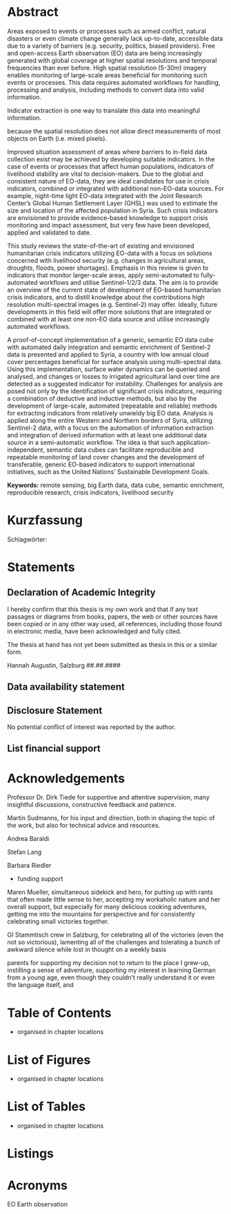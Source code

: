 # Abstract

Areas exposed to events or processes such as armed conflict, natural disasters or even climate change generally lack up-to-date, accessible data due to a variety of barriers (e.g. security, politics, biased providers). Free and open-access Earth observation (EO) data are being increasingly generated with global coverage at higher spatial resolutions and temporal frequencies than ever before. High spatial resolution (5-30m) imagery enables monitoring of large-scale areas beneficial for monitoring such events or processes. This data requires automated workflows for handling, processing and analysis, including methods to convert data into valid information.



Indicator extraction is one way to translate this data into meaningful information.

because the spatial resolution does not allow direct measurements of most objects on Earth (i.e. mixed pixels). 

Improved situation assessment of areas where barriers to in-field data collection exist may be achieved by developing suitable indicators. In the case of events or processes that affect human populations, indicators of livelihood stability are vital to decision-makers. Due to the global and consistent nature of EO-data, they are ideal candidates for use in crisis indicators, combined or integrated with additional non-EO-data sources.  For example, night-time light EO-data integrated with the Joint Research Center’s Global Human Settlement Layer (GHSL) was used to estimate the size and location of the affected population in Syria. Such crisis indicators are envisioned to provide evidence-based knowledge to support crisis monitoring and impact assessment, but very few have been developed, applied and validated to date.

This study reviews the state-of-the-art of existing and envisioned humanitarian crisis indicators utilizing EO-data with a focus on solutions concerned with livelihood security (e.g. changes in agricultural areas, droughts, floods, power shortages). Emphasis in this review is given to indicators that monitor larger-scale areas, apply semi-automated to fully-automated workflows and utilise Sentinel-1/2/3 data. The aim is to provide an overview of the current state of development of EO-based humanitarian crisis indicators, and to distill knowledge about the contributions high resolution multi-spectral images (e.g. Sentinel-2) may offer. Ideally, future developments in this field will offer more solutions that are integrated or combined with at least one non-EO data source and utilise increasingly automated workflows.

A proof-of-concept implementation of a generic, semantic EO data cube with automated daily integration
and semantic enrichment of Sentinel-2 data is presented and applied to Syria, a country with low annual cloud cover percentages beneficial for surface analysis using multi-spectral data. Using this implementation, surface water dynamics can be queried and analysed, and changes or losses to irrigated agricultural land over time are detected as a suggested indicator for instability. Challenges for analysis are posed not only by the identification of significant crisis indicators, requiring a combination of deductive and inductive methods, but also by the development of large-scale, automated (repeatable and reliable) methods for extracting indicators from relatively unwieldy big EO data. Analysis is applied along the entire Western and Northern borders of Syria, utilizing Sentinel-2 data, with a focus on the automation of information extraction and integration of derived information with at least one additional data source in a semi-automatic workflow. The idea is that such application-independent, semantic data cubes can facilitate reproducible and repeatable monitoring of land cover changes and the development of transferable, generic EO-based indicators to support international initiatives, such as the United Nations’ Sustainable Development Goals.

**Keywords:** remote sensing, big Earth data, data cube, semantic enrichment, reproducible research, crisis indicators, livelihood security

# Kurzfassung

Schlagwörter:

# Statements

## Declaration of Academic Integrity

I hereby confirm that this thesis is my own work and that if any text passages or diagrams from books, papers, the web or other sources have been copied or in any other way used, all references, including those found in electronic media, have been acknowledged and fully cited.

The thesis at hand has not yet been submitted as thesis in this or a similar form.



Hannah Augustin, Salzburg ##.##.####

## Data availability statement

## Disclosure Statement

No potential conflict of interest was reported by the author.

## List financial support

# Acknowledgements

Professor Dr. Dirk Tiede for supportive and attentive supervision, many insightful discussions, constructive feedback and patience.

Martin Sudmanns, for his input and direction, both in shaping the topic of the work, but also for technical advice and resources.

Andrea Baraldi

Stefan Lang

Barbara Riedler



- funding support

Maren Mueller, simultaneous sidekick and hero, for putting up with rants that often made little sense to her, accepting my workaholic nature and her overall support, but especially for many delicious cooking adventures, getting me into the mountains for perspective and for consistently celebrating small victories together.

GI Stammtisch crew in Salzburg, for celebrating all of the victories (even the not so victorious), lamenting all of the challenges and tolerating a bunch of awkward silence while lost in thought on a weekly basis

parents for supporting my decision not to return to the place I grew-up, instilling a sense of adventure, supporting my interest in learning German from a young age, even though they couldn't really understand it or even the language itself, and 

# Table of Contents

- organised in chapter locations



# List of Figures

- organised in chapter locations



# List of Tables

- organised in chapter locations



# Listings



# Acronyms



EO Earth observation